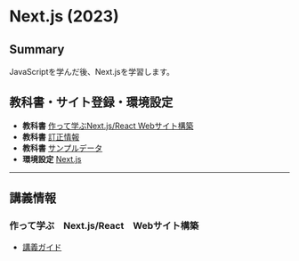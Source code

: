 # Next.js (2023)

## Summary
JavaScriptを学んだ後、Next.jsを学習します。

## 教科書・サイト登録・環境設定
* **教科書** [作って学ぶNext.js/React Webサイト構築](https://book.mynavi.jp/supportsite/detail/9784839980177.html)
* **教科書** [訂正情報](https://book.mynavi.jp/files/user/support/9784839980177/9784839980177_teisei.html)  
* **教科書** [サンプルデータ](https://github.com/ebisucom/next-react-website/)
* **環境設定** [Next.js](./doc/environment.md) 

------------------------
## 講義情報

### 作って学ぶ　Next.js/React　Webサイト構築

* [講義ガイド](next-react-website-main.md)  
